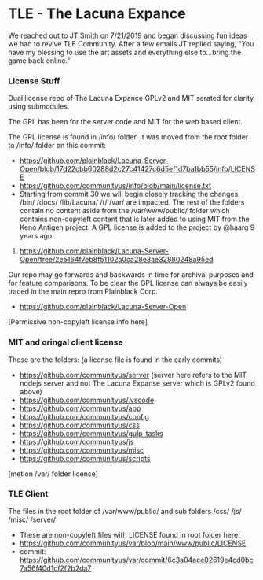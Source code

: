 # TLE - The Lacuna Expance
We reached out to JT Smith on 7/21/2019 and began discussing fun ideas we had to revive TLE Community. After a few emails JT replied saying,
"You have my blessing to use the art assets and everything else to...bring the game back online."
### License Stuff
Dual license repo of The Lacuna Expance GPLv2 and MIT serated for clarity using submodules.

The GPL has been for the server code and MIT for the web based client.

The GPL license is found in /info/ folder. It was moved from the root folder to /info/ folder on this commit:
 - https://github.com/plainblack/Lacuna-Server-Open/blob/17d22cbb60288d2c27c41427c6d5ef1d7ba1bb55/info/LICENSE
 - https://github.com/communityus/info/blob/main/license.txt
 - Starting from commit 30 we will begin closely tracking the changes. /bin/ /docs/ /lib/Lacuna/ /t/ /var/ are impacted. The rest of the folders contain no content aside from the /var/www/public/ folder which contains non-copyleft content that is later added to using MIT from the Kenó Antigen project. A GPL license is added to the project by @haarg 9 years ago.
 1. https://github.com/plainblack/Lacuna-Server-Open/tree/2e5164f7eb8f51102a0ca28e3ae32880248a95ed
 
Our repo may go forwards and backwards in time for archival purposes and for feature comparisons. To be clear the GPL license can always be easily traced in the main repro from Plainblack Corp.
- https://github.com/plainblack/Lacuna-Server-Open

[Permissive non-copyleft license info here]
### MIT and oringal client license
These are the folders: (a license file is found in the early commits)
- https://github.com/communityus/server (server here refers to the MIT nodejs server and not The Lacuna Expanse server which is GPLv2 found above)
- https://github.com/communityus/.vscode
- https://github.com/communityus/app
- https://github.com/communityus/config
- https://github.com/communityus/css
- https://github.com/communityus/gulp-tasks
- https://github.com/communityus/js
- https://github.com/communityus/misc
- https://github.com/communityus/scripts

[metion /var/ folder license]
### TLE Client
The files in the root folder of /var/www/public/ and sub folders /css/ /js/ /misc/ /server/
- These are non-copyleft files with LICENSE found in root folder here:
- https://github.com/communityus/var/blob/main/www/public/LICENSE
- commit: https://github.com/communityus/var/commit/6c3a04ace02619e4cd0bc7a56f40d1cf2f2b2da7
